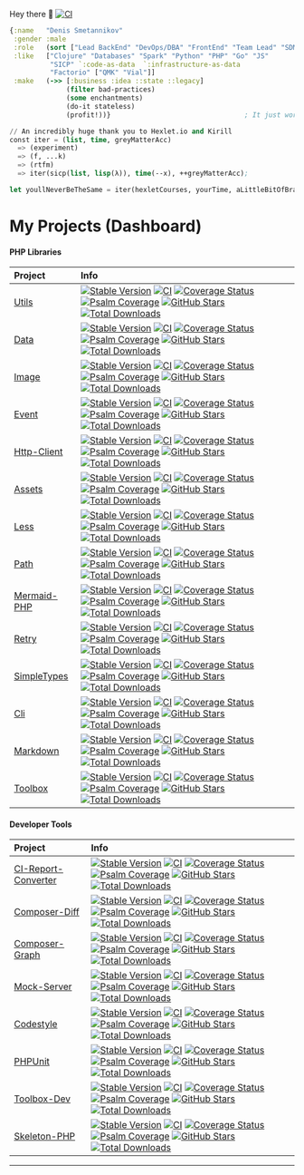 Hey there 👋 [![CI](https://github.com/SmetDenis/SmetDenis/actions/workflows/main.yml/badge.svg?branch=master)](https://github.com/SmetDenis/SmetDenis/actions/workflows/main.yml?query=branch%3Amaster)

```clojure
{:name   "Denis Smetannikov"
 :gender :male
 :role   (sort ["Lead BackEnd" "DevOps/DBA" "FrontEnd" "Team Lead" "SDM"])
 :like   ["Clojure" "Databases" "Spark" "Python" "PHP" "Go" "JS"
          "SICP" `:code-as-data  `:infrastructure-as-data
          "Factorio" ["QMK" "Vial"]]
 :make   (->> [:business :idea ::state ::legacy]
              (filter bad-practices)
              (some enchantments)
              (do-it stateless)
              (profit!))}                                 ; It just works!
```

```lisp
// An incredibly huge thank you to Hexlet.io and Kirill
const iter = (list, time, greyMatterAcc)
  => (experiment)
  => (f, ...k)
  => (rtfm)
  => iter(sicp(list, lisp(λ)), time(--x), ++greyMatterAcc);

let youllNeverBeTheSame = iter(hexletCourses, yourTime, aLittleBitOfBrain);
```

# My Projects (Dashboard)

#### PHP Libraries

| Project                                             | Info                                                                                                                                                                                                                                                                                                                                                                                                                                                                                                                                                                                                                                                                                                                                                                                                                                                                                     |
|:----------------------------------------------------|:-----------------------------------------------------------------------------------------------------------------------------------------------------------------------------------------------------------------------------------------------------------------------------------------------------------------------------------------------------------------------------------------------------------------------------------------------------------------------------------------------------------------------------------------------------------------------------------------------------------------------------------------------------------------------------------------------------------------------------------------------------------------------------------------------------------------------------------------------------------------------------------------|
| [Utils](https://github.com/JBZoo/Utils)             | [![Stable Version](https://poser.pugx.org/jbzoo/utils/version)](https://packagist.org/packages/jbzoo/utils/)    [![CI](https://github.com/JBZoo/Utils/actions/workflows/main.yml/badge.svg?branch=master)](https://github.com/JBZoo/Utils/actions/workflows/main.yml?query=branch%3Amaster)    [![Coverage Status](https://coveralls.io/repos/github/JBZoo/Utils/badge.svg?branch=master)](https://coveralls.io/github/JBZoo/Utils?branch=master)    [![Psalm Coverage](https://shepherd.dev/github/JBZoo/Utils/coverage.svg)](https://shepherd.dev/github/JBZoo/Utils)    [![GitHub Stars](https://img.shields.io/github/stars/jbzoo/utils)](https://github.com/JBZoo/Utils/stargazers)    [![Total Downloads](https://poser.pugx.org/jbzoo/utils/downloads)](https://packagist.org/packages/jbzoo/utils/stats)                                                                         |
| [Data](https://github.com/JBZoo/Data)               | [![Stable Version](https://poser.pugx.org/jbzoo/data/version)](https://packagist.org/packages/jbzoo/data/)    [![CI](https://github.com/JBZoo/Data/actions/workflows/main.yml/badge.svg?branch=master)](https://github.com/JBZoo/Data/actions/workflows/main.yml?query=branch%3Amaster)    [![Coverage Status](https://coveralls.io/repos/github/JBZoo/Data/badge.svg?branch=master)](https://coveralls.io/github/JBZoo/Data?branch=master)    [![Psalm Coverage](https://shepherd.dev/github/JBZoo/Data/coverage.svg)](https://shepherd.dev/github/JBZoo/Data)    [![GitHub Stars](https://img.shields.io/github/stars/jbzoo/data)](https://github.com/JBZoo/Data/stargazers)    [![Total Downloads](https://poser.pugx.org/jbzoo/data/downloads)](https://packagist.org/packages/jbzoo/data/stats)                                                                                     |
| [Image](https://github.com/JBZoo/Image)             | [![Stable Version](https://poser.pugx.org/jbzoo/image/version)](https://packagist.org/packages/jbzoo/image/)    [![CI](https://github.com/JBZoo/Image/actions/workflows/main.yml/badge.svg?branch=master)](https://github.com/JBZoo/Image/actions/workflows/main.yml?query=branch%3Amaster)    [![Coverage Status](https://coveralls.io/repos/github/JBZoo/Image/badge.svg?branch=master)](https://coveralls.io/github/JBZoo/Image?branch=master)    [![Psalm Coverage](https://shepherd.dev/github/JBZoo/Image/coverage.svg)](https://shepherd.dev/github/JBZoo/Image)    [![GitHub Stars](https://img.shields.io/github/stars/jbzoo/image)](https://github.com/JBZoo/Image/stargazers)    [![Total Downloads](https://poser.pugx.org/jbzoo/image/downloads)](https://packagist.org/packages/jbzoo/image/stats)                                                                         |
| [Event](https://github.com/JBZoo/Event)             | [![Stable Version](https://poser.pugx.org/jbzoo/event/version)](https://packagist.org/packages/jbzoo/event/)    [![CI](https://github.com/JBZoo/Event/actions/workflows/main.yml/badge.svg?branch=master)](https://github.com/JBZoo/Event/actions/workflows/main.yml?query=branch%3Amaster)    [![Coverage Status](https://coveralls.io/repos/github/JBZoo/Event/badge.svg?branch=master)](https://coveralls.io/github/JBZoo/Event?branch=master)    [![Psalm Coverage](https://shepherd.dev/github/JBZoo/Event/coverage.svg)](https://shepherd.dev/github/JBZoo/Event)    [![GitHub Stars](https://img.shields.io/github/stars/jbzoo/event)](https://github.com/JBZoo/Event/stargazers)    [![Total Downloads](https://poser.pugx.org/jbzoo/event/downloads)](https://packagist.org/packages/jbzoo/event/stats)                                                                         |
| [Http-Client](https://github.com/JBZoo/Http-Client) | [![Stable Version](https://poser.pugx.org/jbzoo/http-client/version)](https://packagist.org/packages/jbzoo/http-client/)    [![CI](https://github.com/JBZoo/Http-Client/actions/workflows/main.yml/badge.svg?branch=master)](https://github.com/JBZoo/Http-Client/actions/workflows/main.yml?query=branch%3Amaster)    [![Coverage Status](https://coveralls.io/repos/github/JBZoo/Http-Client/badge.svg?branch=master)](https://coveralls.io/github/JBZoo/Http-Client?branch=master)    [![Psalm Coverage](https://shepherd.dev/github/JBZoo/Http-Client/coverage.svg)](https://shepherd.dev/github/JBZoo/Http-Client)    [![GitHub Stars](https://img.shields.io/github/stars/jbzoo/http-client)](https://github.com/JBZoo/Http-Client/stargazers)    [![Total Downloads](https://poser.pugx.org/jbzoo/http-client/downloads)](https://packagist.org/packages/jbzoo/http-client/stats) |
| [Assets](https://github.com/JBZoo/Assets)           | [![Stable Version](https://poser.pugx.org/jbzoo/assets/version)](https://packagist.org/packages/jbzoo/assets/)    [![CI](https://github.com/JBZoo/Assets/actions/workflows/main.yml/badge.svg?branch=master)](https://github.com/JBZoo/Assets/actions/workflows/main.yml?query=branch%3Amaster)    [![Coverage Status](https://coveralls.io/repos/github/JBZoo/Assets/badge.svg?branch=master)](https://coveralls.io/github/JBZoo/Assets?branch=master)    [![Psalm Coverage](https://shepherd.dev/github/JBZoo/Assets/coverage.svg)](https://shepherd.dev/github/JBZoo/Assets)    [![GitHub Stars](https://img.shields.io/github/stars/jbzoo/assets)](https://github.com/JBZoo/Assets/stargazers)    [![Total Downloads](https://poser.pugx.org/jbzoo/assets/downloads)](https://packagist.org/packages/jbzoo/assets/stats)                                                             |
| [Less](https://github.com/JBZoo/Less)               | [![Stable Version](https://poser.pugx.org/jbzoo/less/version)](https://packagist.org/packages/jbzoo/less/)    [![CI](https://github.com/JBZoo/Less/actions/workflows/main.yml/badge.svg?branch=master)](https://github.com/JBZoo/Less/actions/workflows/main.yml?query=branch%3Amaster)    [![Coverage Status](https://coveralls.io/repos/github/JBZoo/Less/badge.svg?branch=master)](https://coveralls.io/github/JBZoo/Less?branch=master)    [![Psalm Coverage](https://shepherd.dev/github/JBZoo/Less/coverage.svg)](https://shepherd.dev/github/JBZoo/Less)    [![GitHub Stars](https://img.shields.io/github/stars/jbzoo/less)](https://github.com/JBZoo/Less/stargazers)    [![Total Downloads](https://poser.pugx.org/jbzoo/less/downloads)](https://packagist.org/packages/jbzoo/less/stats)                                                                                     |
| [Path](https://github.com/JBZoo/Path)               | [![Stable Version](https://poser.pugx.org/jbzoo/path/version)](https://packagist.org/packages/jbzoo/path/)    [![CI](https://github.com/JBZoo/Path/actions/workflows/main.yml/badge.svg?branch=master)](https://github.com/JBZoo/Path/actions/workflows/main.yml?query=branch%3Amaster)    [![Coverage Status](https://coveralls.io/repos/github/JBZoo/Path/badge.svg?branch=master)](https://coveralls.io/github/JBZoo/Path?branch=master)    [![Psalm Coverage](https://shepherd.dev/github/JBZoo/Path/coverage.svg)](https://shepherd.dev/github/JBZoo/Path)    [![GitHub Stars](https://img.shields.io/github/stars/jbzoo/path)](https://github.com/JBZoo/Path/stargazers)    [![Total Downloads](https://poser.pugx.org/jbzoo/path/downloads)](https://packagist.org/packages/jbzoo/path/stats)                                                                                     |
| [Mermaid-PHP](https://github.com/JBZoo/Mermaid-PHP) | [![Stable Version](https://poser.pugx.org/jbzoo/mermaid-php/version)](https://packagist.org/packages/jbzoo/mermaid-php/)    [![CI](https://github.com/JBZoo/Mermaid-PHP/actions/workflows/main.yml/badge.svg?branch=master)](https://github.com/JBZoo/Mermaid-PHP/actions/workflows/main.yml?query=branch%3Amaster)    [![Coverage Status](https://coveralls.io/repos/github/JBZoo/Mermaid-PHP/badge.svg?branch=master)](https://coveralls.io/github/JBZoo/Mermaid-PHP?branch=master)    [![Psalm Coverage](https://shepherd.dev/github/JBZoo/Mermaid-PHP/coverage.svg)](https://shepherd.dev/github/JBZoo/Mermaid-PHP)    [![GitHub Stars](https://img.shields.io/github/stars/jbzoo/mermaid-php)](https://github.com/JBZoo/Mermaid-PHP/stargazers)    [![Total Downloads](https://poser.pugx.org/jbzoo/mermaid-php/downloads)](https://packagist.org/packages/jbzoo/mermaid-php/stats) |
| [Retry](https://github.com/JBZoo/Retry)             | [![Stable Version](https://poser.pugx.org/jbzoo/retry/version)](https://packagist.org/packages/jbzoo/retry/)    [![CI](https://github.com/JBZoo/Retry/actions/workflows/main.yml/badge.svg?branch=master)](https://github.com/JBZoo/Retry/actions/workflows/main.yml?query=branch%3Amaster)    [![Coverage Status](https://coveralls.io/repos/github/JBZoo/Retry/badge.svg?branch=master)](https://coveralls.io/github/JBZoo/Retry?branch=master)    [![Psalm Coverage](https://shepherd.dev/github/JBZoo/Retry/coverage.svg)](https://shepherd.dev/github/JBZoo/Retry)    [![GitHub Stars](https://img.shields.io/github/stars/jbzoo/retry)](https://github.com/JBZoo/Retry/stargazers)    [![Total Downloads](https://poser.pugx.org/jbzoo/retry/downloads)](https://packagist.org/packages/jbzoo/retry/stats)                                                                         |
| [SimpleTypes](https://github.com/JBZoo/SimpleTypes) | [![Stable Version](https://poser.pugx.org/jbzoo/simpletypes/version)](https://packagist.org/packages/jbzoo/simpletypes/)    [![CI](https://github.com/JBZoo/SimpleTypes/actions/workflows/main.yml/badge.svg?branch=master)](https://github.com/JBZoo/SimpleTypes/actions/workflows/main.yml?query=branch%3Amaster)    [![Coverage Status](https://coveralls.io/repos/github/JBZoo/SimpleTypes/badge.svg?branch=master)](https://coveralls.io/github/JBZoo/SimpleTypes?branch=master)    [![Psalm Coverage](https://shepherd.dev/github/JBZoo/SimpleTypes/coverage.svg)](https://shepherd.dev/github/JBZoo/SimpleTypes)    [![GitHub Stars](https://img.shields.io/github/stars/jbzoo/simpletypes)](https://github.com/JBZoo/SimpleTypes/stargazers)    [![Total Downloads](https://poser.pugx.org/jbzoo/simpletypes/downloads)](https://packagist.org/packages/jbzoo/simpletypes/stats) |
| [Cli](https://github.com/JBZoo/Cli)                 | [![Stable Version](https://poser.pugx.org/jbzoo/cli/version)](https://packagist.org/packages/jbzoo/cli/)    [![CI](https://github.com/JBZoo/Cli/actions/workflows/main.yml/badge.svg?branch=master)](https://github.com/JBZoo/Cli/actions/workflows/main.yml?query=branch%3Amaster)    [![Coverage Status](https://coveralls.io/repos/github/JBZoo/Cli/badge.svg?branch=master)](https://coveralls.io/github/JBZoo/Cli?branch=master)    [![Psalm Coverage](https://shepherd.dev/github/JBZoo/Cli/coverage.svg)](https://shepherd.dev/github/JBZoo/Cli)    [![GitHub Stars](https://img.shields.io/github/stars/jbzoo/cli)](https://github.com/JBZoo/Cli/stargazers)    [![Total Downloads](https://poser.pugx.org/jbzoo/cli/downloads)](https://packagist.org/packages/jbzoo/cli/stats)                                                                                                 |
| [Markdown](https://github.com/JBZoo/Markdown)       | [![Stable Version](https://poser.pugx.org/jbzoo/markdown/version)](https://packagist.org/packages/jbzoo/markdown/)    [![CI](https://github.com/JBZoo/Markdown/actions/workflows/main.yml/badge.svg?branch=master)](https://github.com/JBZoo/Markdown/actions/workflows/main.yml?query=branch%3Amaster)    [![Coverage Status](https://coveralls.io/repos/github/JBZoo/Markdown/badge.svg?branch=master)](https://coveralls.io/github/JBZoo/Markdown?branch=master)    [![Psalm Coverage](https://shepherd.dev/github/JBZoo/Markdown/coverage.svg)](https://shepherd.dev/github/JBZoo/Markdown)    [![GitHub Stars](https://img.shields.io/github/stars/jbzoo/markdown)](https://github.com/JBZoo/Markdown/stargazers)    [![Total Downloads](https://poser.pugx.org/jbzoo/markdown/downloads)](https://packagist.org/packages/jbzoo/markdown/stats)                                     |
| [Toolbox](https://github.com/JBZoo/Toolbox)         | [![Stable Version](https://poser.pugx.org/jbzoo/toolbox/version)](https://packagist.org/packages/jbzoo/toolbox/)    [![CI](https://github.com/JBZoo/Toolbox/actions/workflows/main.yml/badge.svg?branch=master)](https://github.com/JBZoo/Toolbox/actions/workflows/main.yml?query=branch%3Amaster)    [![Coverage Status](https://coveralls.io/repos/github/JBZoo/Toolbox/badge.svg?branch=master)](https://coveralls.io/github/JBZoo/Toolbox?branch=master)    [![Psalm Coverage](https://shepherd.dev/github/JBZoo/Toolbox/coverage.svg)](https://shepherd.dev/github/JBZoo/Toolbox)    [![GitHub Stars](https://img.shields.io/github/stars/jbzoo/toolbox)](https://github.com/JBZoo/Toolbox/stargazers)    [![Total Downloads](https://poser.pugx.org/jbzoo/toolbox/downloads)](https://packagist.org/packages/jbzoo/toolbox/stats)                                                 |



#### Developer Tools

| Project                                                             | Info                                                                                                                                                                                                                                                                                                                                                                                                                                                                                                                                                                                                                                                                                                                                                                                                                                                                                                                                                                                     |
|:--------------------------------------------------------------------|:-----------------------------------------------------------------------------------------------------------------------------------------------------------------------------------------------------------------------------------------------------------------------------------------------------------------------------------------------------------------------------------------------------------------------------------------------------------------------------------------------------------------------------------------------------------------------------------------------------------------------------------------------------------------------------------------------------------------------------------------------------------------------------------------------------------------------------------------------------------------------------------------------------------------------------------------------------------------------------------------|
| [CI-Report-Converter](https://github.com/JBZoo/CI-Report-Converter) | [![Stable Version](https://poser.pugx.org/jbzoo/ci-report-converter/version)](https://packagist.org/packages/jbzoo/ci-report-converter/)    [![CI](https://github.com/JBZoo/CI-Report-Converter/actions/workflows/main.yml/badge.svg?branch=master)](https://github.com/JBZoo/CI-Report-Converter/actions/workflows/main.yml?query=branch%3Amaster)    [![Coverage Status](https://coveralls.io/repos/github/JBZoo/CI-Report-Converter/badge.svg?branch=master)](https://coveralls.io/github/JBZoo/CI-Report-Converter?branch=master)    [![Psalm Coverage](https://shepherd.dev/github/JBZoo/CI-Report-Converter/coverage.svg)](https://shepherd.dev/github/JBZoo/CI-Report-Converter)    [![GitHub Stars](https://img.shields.io/github/stars/jbzoo/ci-report-converter)](https://github.com/JBZoo/CI-Report-Converter/stargazers)    [![Total Downloads](https://poser.pugx.org/jbzoo/ci-report-converter/downloads)](https://packagist.org/packages/jbzoo/ci-report-converter/stats) |
| [Composer-Diff](https://github.com/JBZoo/Composer-Diff)             | [![Stable Version](https://poser.pugx.org/jbzoo/composer-diff/version)](https://packagist.org/packages/jbzoo/composer-diff/)    [![CI](https://github.com/JBZoo/Composer-Diff/actions/workflows/main.yml/badge.svg?branch=master)](https://github.com/JBZoo/Composer-Diff/actions/workflows/main.yml?query=branch%3Amaster)    [![Coverage Status](https://coveralls.io/repos/github/JBZoo/Composer-Diff/badge.svg?branch=master)](https://coveralls.io/github/JBZoo/Composer-Diff?branch=master)    [![Psalm Coverage](https://shepherd.dev/github/JBZoo/Composer-Diff/coverage.svg)](https://shepherd.dev/github/JBZoo/Composer-Diff)    [![GitHub Stars](https://img.shields.io/github/stars/jbzoo/composer-diff)](https://github.com/JBZoo/Composer-Diff/stargazers)    [![Total Downloads](https://poser.pugx.org/jbzoo/composer-diff/downloads)](https://packagist.org/packages/jbzoo/composer-diff/stats)                                                                         |
| [Composer-Graph](https://github.com/JBZoo/Composer-Graph)           | [![Stable Version](https://poser.pugx.org/jbzoo/composer-graph/version)](https://packagist.org/packages/jbzoo/composer-graph/)    [![CI](https://github.com/JBZoo/Composer-Graph/actions/workflows/main.yml/badge.svg?branch=master)](https://github.com/JBZoo/Composer-Graph/actions/workflows/main.yml?query=branch%3Amaster)    [![Coverage Status](https://coveralls.io/repos/github/JBZoo/Composer-Graph/badge.svg?branch=master)](https://coveralls.io/github/JBZoo/Composer-Graph?branch=master)    [![Psalm Coverage](https://shepherd.dev/github/JBZoo/Composer-Graph/coverage.svg)](https://shepherd.dev/github/JBZoo/Composer-Graph)    [![GitHub Stars](https://img.shields.io/github/stars/jbzoo/composer-graph)](https://github.com/JBZoo/Composer-Graph/stargazers)    [![Total Downloads](https://poser.pugx.org/jbzoo/composer-graph/downloads)](https://packagist.org/packages/jbzoo/composer-graph/stats)                                                             |
| [Mock-Server](https://github.com/JBZoo/Mock-Server)                 | [![Stable Version](https://poser.pugx.org/jbzoo/mock-server/version)](https://packagist.org/packages/jbzoo/mock-server/)    [![CI](https://github.com/JBZoo/Mock-Server/actions/workflows/main.yml/badge.svg?branch=master)](https://github.com/JBZoo/Mock-Server/actions/workflows/main.yml?query=branch%3Amaster)    [![Coverage Status](https://coveralls.io/repos/github/JBZoo/Mock-Server/badge.svg?branch=master)](https://coveralls.io/github/JBZoo/Mock-Server?branch=master)    [![Psalm Coverage](https://shepherd.dev/github/JBZoo/Mock-Server/coverage.svg)](https://shepherd.dev/github/JBZoo/Mock-Server)    [![GitHub Stars](https://img.shields.io/github/stars/jbzoo/mock-server)](https://github.com/JBZoo/Mock-Server/stargazers)    [![Total Downloads](https://poser.pugx.org/jbzoo/mock-server/downloads)](https://packagist.org/packages/jbzoo/mock-server/stats)                                                                                                 |
| [Codestyle](https://github.com/JBZoo/Codestyle)                     | [![Stable Version](https://poser.pugx.org/jbzoo/codestyle/version)](https://packagist.org/packages/jbzoo/codestyle/)    [![CI](https://github.com/JBZoo/Codestyle/actions/workflows/main.yml/badge.svg?branch=master)](https://github.com/JBZoo/Codestyle/actions/workflows/main.yml?query=branch%3Amaster)    [![Coverage Status](https://coveralls.io/repos/github/JBZoo/Codestyle/badge.svg?branch=master)](https://coveralls.io/github/JBZoo/Codestyle?branch=master)    [![Psalm Coverage](https://shepherd.dev/github/JBZoo/Codestyle/coverage.svg)](https://shepherd.dev/github/JBZoo/Codestyle)    [![GitHub Stars](https://img.shields.io/github/stars/jbzoo/codestyle)](https://github.com/JBZoo/Codestyle/stargazers)    [![Total Downloads](https://poser.pugx.org/jbzoo/codestyle/downloads)](https://packagist.org/packages/jbzoo/codestyle/stats)                                                                                                                         |
| [PHPUnit](https://github.com/JBZoo/PHPUnit)                         | [![Stable Version](https://poser.pugx.org/jbzoo/phpunit/version)](https://packagist.org/packages/jbzoo/phpunit/)    [![CI](https://github.com/JBZoo/PHPUnit/actions/workflows/main.yml/badge.svg?branch=master)](https://github.com/JBZoo/PHPUnit/actions/workflows/main.yml?query=branch%3Amaster)    [![Coverage Status](https://coveralls.io/repos/github/JBZoo/PHPUnit/badge.svg?branch=master)](https://coveralls.io/github/JBZoo/PHPUnit?branch=master)    [![Psalm Coverage](https://shepherd.dev/github/JBZoo/PHPUnit/coverage.svg)](https://shepherd.dev/github/JBZoo/PHPUnit)    [![GitHub Stars](https://img.shields.io/github/stars/jbzoo/phpunit)](https://github.com/JBZoo/PHPUnit/stargazers)    [![Total Downloads](https://poser.pugx.org/jbzoo/phpunit/downloads)](https://packagist.org/packages/jbzoo/phpunit/stats)                                                                                                                                                 |
| [Toolbox-Dev](https://github.com/JBZoo/Toolbox-Dev)                 | [![Stable Version](https://poser.pugx.org/jbzoo/toolbox-dev/version)](https://packagist.org/packages/jbzoo/toolbox-dev/)    [![CI](https://github.com/JBZoo/Toolbox-Dev/actions/workflows/main.yml/badge.svg?branch=master)](https://github.com/JBZoo/Toolbox-Dev/actions/workflows/main.yml?query=branch%3Amaster)    [![Coverage Status](https://coveralls.io/repos/github/JBZoo/Toolbox-Dev/badge.svg?branch=master)](https://coveralls.io/github/JBZoo/Toolbox-Dev?branch=master)    [![Psalm Coverage](https://shepherd.dev/github/JBZoo/Toolbox-Dev/coverage.svg)](https://shepherd.dev/github/JBZoo/Toolbox-Dev)    [![GitHub Stars](https://img.shields.io/github/stars/jbzoo/toolbox-dev)](https://github.com/JBZoo/Toolbox-Dev/stargazers)    [![Total Downloads](https://poser.pugx.org/jbzoo/toolbox-dev/downloads)](https://packagist.org/packages/jbzoo/toolbox-dev/stats)                                                                                                 |
| [Skeleton-PHP](https://github.com/JBZoo/Skeleton-PHP)               | [![Stable Version](https://poser.pugx.org/jbzoo/skeleton-php/version)](https://packagist.org/packages/jbzoo/skeleton-php/)    [![CI](https://github.com/JBZoo/Skeleton-PHP/actions/workflows/main.yml/badge.svg?branch=master)](https://github.com/JBZoo/Skeleton-PHP/actions/workflows/main.yml?query=branch%3Amaster)    [![Coverage Status](https://coveralls.io/repos/github/JBZoo/Skeleton-PHP/badge.svg?branch=master)](https://coveralls.io/github/JBZoo/Skeleton-PHP?branch=master)    [![Psalm Coverage](https://shepherd.dev/github/JBZoo/Skeleton-PHP/coverage.svg)](https://shepherd.dev/github/JBZoo/Skeleton-PHP)    [![GitHub Stars](https://img.shields.io/github/stars/jbzoo/skeleton-php)](https://github.com/JBZoo/Skeleton-PHP/stargazers)    [![Total Downloads](https://poser.pugx.org/jbzoo/skeleton-php/downloads)](https://packagist.org/packages/jbzoo/skeleton-php/stats)                                                                                     |


----
